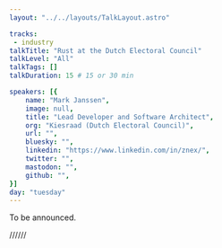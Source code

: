 ```yaml
---
layout: "../../layouts/TalkLayout.astro"

tracks: 
 - industry
talkTitle: "Rust at the Dutch Electoral Council"
talkLevel: "All"
talkTags: []
talkDuration: 15 # 15 or 30 min

speakers: [{
    name: "Mark Janssen",
    image: null,
    title: "Lead Developer and Software Architect",
    org: "Kiesraad (Dutch Electoral Council)",
    url: "",
    bluesky: "",
    linkedin: "https://www.linkedin.com/in/znex/",
    twitter: "",
    mastodon: "",
    github: "",
}]
day: "tuesday"
---
```


To be announced.

////// <!-- sepatator between abstract and bio -->


